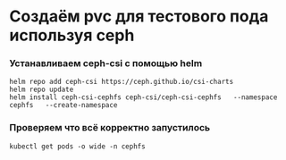 # Создаём pvc для тестового пода используя ceph

### Устанавливаем ceph-csi  с помощью helm 

```
helm repo add ceph-csi https://ceph.github.io/csi-charts
helm repo update
helm install ceph-csi-cephfs ceph-csi/ceph-csi-cephfs   --namespace cephfs   --create-namespace
```

### Проверяем что всё корректно запустилось

```
kubectl get pods -o wide -n cephfs
```
